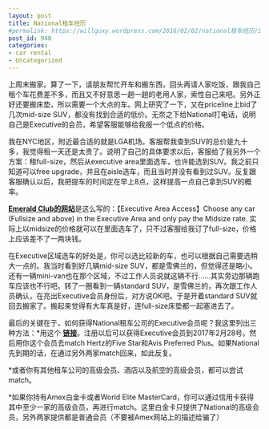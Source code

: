 ```yaml
---
layout: post
title: National租车经历
#permalink: https://willguxy.wordpress.com/2016/02/02/national租车经历/index.html
post_id: 940
categories: 
- car rental
- Uncategorized
---
```


上周末搬家。算了一下，请朋友帮忙开车和搬东西，回头再请人家吃饭，跟我自己租个车花费差不多，而且又不好意思一趟一趟的老用人家，索性自己来吧。另外正好还要搬床垫，所以需要一个大点的车。网上研究了一下，又在priceline上bid了几次mid-size SUV，都没有找到合适的低价。无奈之下给National打电话，说明自己是Executive的会员，希望客服能够给我报一个低点的价格。

我在NYC地区，附近最合适的就是LGA机场。客服帮我查到SUV的总价是九十多，我觉得租一天还是太贵了。说明了自己的具体要求以后，客服给了我另外一个方案：租full-size，然后从executive area里面选车，也许能选到SUV。我之前只知道可以free upgrade，并且在aisle选车，而且当时并没有看到过SUV。反复跟客服确认以后，我把提车的时间定在早上8点，这样提高一点自己拿到SUV的概率。


[**Emerald Club的网站**](https://www.nationalcar.com/en_US/car-rental/loyalty/enrollment/benefits.html)是这么写的：【Executive Area Access】Choose any car (Fullsize and above) in the Executive Area and only pay the Midsize rate. 实际上以midsize的价格就可以在里面选车了，只不过客服给我订了full-size，价格上应该差不了一两块钱。

在Executive区域选车的好处是，你可以选比较新的车，也可以根据自己需要选稍大一点的。我当时看到好几辆mid-size SUV，都是雪佛兰的，但觉得还是略小。还有一辆mini-van也在那个区域，不过工作人员说就这辆不行……其实旁边那辆跑车应该也不行吧。转了一圈看到一辆standard SUV，是雪佛兰的，再次跟工作人员确认，在亮出Executive会员身份后，对方说OK吧。于是开着standard SUV就回去搬家了。搬起来觉得有大车真是好，连full-size床垫都一起塞进去了。

最后的关键在于，如何获得National租车公司的Executive会员呢？我这里列出三种方法：*用这个
**[链接](https://www.nationalcar.com/en_US/car-rental/loyalty/corporate-Enrollment.html?action=corpEnroll.do&customerNumber=5030261&sourceCode=2090&footer=1&header=1&source=blank.gif&rewardsType=0&welcomeText=Welcome+to+Emerald+Club+Executive%21)**。注册以后可以获得Executive会员到2017年2月28号。然后用你这个会员去match Hertz的Five Star和Avis Preferred Plus。如果National先到期的话，在通过另外两家match回来，如此反复。

	
*或者你有其他租车公司的高级会员、酒店以及航空的高级会员，都可以尝试match。

	
*如果你持有Amex白金卡或者World Elite MasterCard，你可以通过信用卡获得其中至少一家的高级会员，再进行match。这里白金卡只提供了National的高级会员，另外两家提供都是普通会员（不要被Amex网站上的描述给骗了）
 